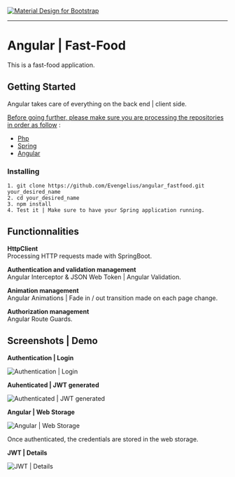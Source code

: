 [![Material Design for Bootstrap](https://mdbootstrap.com/wp-content/uploads/2018/03/admin-angular.png)](https://angular.io)

-----------------------------------------------------

# Angular | Fast-Food

This is a fast-food application.


## Getting Started

Angular takes care of everything on the back end | client side.

<ins>Before going further, please make sure you are processing the repositories in order as follow</ins> : 

* [Php](https://github.com/Evengelius/php_fastfood)<br />
* [Spring](https://github.com/Evengelius/spring_fastfood)<br />
* [Angular](https://github.com/Evengelius/angular_fastfood)<br />

### Installing

```
1. git clone https://github.com/Evengelius/angular_fastfood.git your_desired_name
2. cd your_desired_name
3. npm install
4. Test it | Make sure to have your Spring application running.
```

## Functionnalities

**HttpClient**<br />
Processing HTTP requests made with SpringBoot.

**Authentication and validation management**<br />
Angular Interceptor & JSON Web Token | Angular Validation.

**Animation management**<br />
Angular Animations | Fade in / out transition made on each page change.
  
**Authorization management**<br />
Angular Route Guards.


## Screenshots | Demo

**Authentication | Login**

![Authentication | Login](https://www.zupimages.net/up/20/29/jpvg.png)

**Auhenticated | JWT generated**

![Authenticated | JWT generated](https://www.zupimages.net/up/20/29/u22d.png)

**Angular | Web Storage**

![Angular | Web Storage](https://www.zupimages.net/up/20/29/0m47.png)

Once authenticated, the credentials are stored in the web storage.

**JWT | Details**

![JWT | Details](https://www.zupimages.net/up/20/29/b2jr.png)
